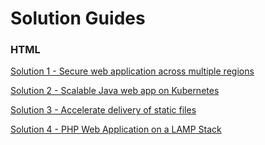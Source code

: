 # Solution Guides

### HTML

[Solution 1 - Secure web application across multiple regions](https://dev-console.stage1.bluemix.net/docs/solutions/multi-region-webapp.html)

[Solution 2 - Scalable Java web app on Kubernetes](https://dev-console.stage1.bluemix.net/docs/solutions/scalable-webapp-kubernetes.html)

[Solution 3 - Accelerate delivery of static files](https://dev-console.stage1.bluemix.net/docs/solutions/static-files-cdn.html)

[Solution 4 - PHP Web Application on a LAMP Stack](https://dev-console.stage1.bluemix.net/docs/solutions/lamp-stack.html)
